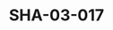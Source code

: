 ---
pid: SHA-03-017
title: SHA-03-017
language: ar
collection: شرحبيل احمد
original_label: 
rights: شرحبيل احمد
location_of_original: شرحبيل احمد
photographer_or_studio: 
scanned_from: photograph 20.2 by 25.8
_date: 1976-1977
location: الامارات
description: 'شرحبيل احمد وفرقته حفل مسرح التلفزيون ابو ظبي '
additional_notes: 
permission_display: 'yes'
on_server: 'yes'
on_website: 'yes'
permalink: /photopages/ar/SHA-03-017.html
layout: photo-page
---